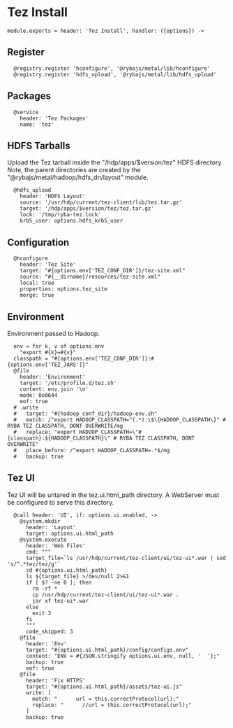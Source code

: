 
# Tez Install

    module.exports = header: 'Tez Install', handler: ({options}) ->
      
## Register

      @registry.register 'hconfigure', '@rybajs/metal/lib/hconfigure'
      @registry.register 'hdfs_upload', '@rybajs/metal/lib/hdfs_upload'

## Packages

      @service
        header: 'Tez Packages'
        name: 'tez'

## HDFS Tarballs

Upload the Tez tarball inside the "/hdp/apps/$version/tez"
HDFS directory. Note, the parent directories are created by the 
"@rybajs/metal/hadoop/hdfs_dn/layout" module.

      @hdfs_upload
        header: 'HDFS Layout'
        source: '/usr/hdp/current/tez-client/lib/tez.tar.gz'
        target: '/hdp/apps/$version/tez/tez.tar.gz'
        lock: '/tmp/ryba-tez.lock'
        krb5_user: options.hdfs_krb5_user

## Configuration

      @hconfigure
        header: 'Tez Site'
        target: "#{options.env['TEZ_CONF_DIR']}/tez-site.xml"
        source: "#{__dirname}/resources/tez-site.xml"
        local: true
        properties: options.tez_site
        merge: true

## Environment

Environment passed to Hadoop.   

      env = for k, v of options.env
        "export #{k}=#{v}"
      classpath = "#{options.env['TEZ_CONF_DIR']}:#{options.env['TEZ_JARS']}"
      @file
        header: 'Environment'
        target: '/etc/profile.d/tez.sh'
        content: env.join '\n'
        mode: 0o0644
        eof: true
      # .write
      #   target: "#{hadoop_conf_dir}/hadoop-env.sh"
      #   match: /^export HADOOP_CLASSPATH="(.*):\$\{HADOOP_CLASSPATH\}" # RYBA TEZ CLASSPATH, DONT OVERWRITE/mg
      #   replace: "export HADOOP_CLASSPATH=\"#{classpath}:${HADOOP_CLASSPATH}\" # RYBA TEZ CLASSPATH, DONT OVERWRITE"
      #   place_before: /^export HADOOP_CLASSPATH=.*$/mg
      #   backup: true

## Tez UI

Tez UI will be untared in the tez.ui.html_path directory. A WebServer must be configured
to serve this directory.

      @call header: 'UI', if: options.ui.enabled, ->
        @system.mkdir
          header: 'Layout'
          target: options.ui.html_path
        @system.execute
          header: 'Web Files'
          cmd: """
          target_file=`ls /usr/hdp/current/tez-client/ui/tez-ui*.war | sed 's/^.*tez/tez/g'`
          cd #{options.ui.html_path}
          ls ${target_file} >/dev/null 2>&1
          if [ $? -ne 0 ]; then
            rm -rf *
            cp /usr/hdp/current/tez-client/ui/tez-ui*.war .
            jar xf tez-ui*.war
          else
            exit 3
          fi
          """
          code_skipped: 3
        @file
          header: 'Env'
          target: "#{options.ui.html_path}/config/configs.env"
          content: "ENV = #{JSON.stringify options.ui.env, null, '  '};"
          backup: true
          eof: true
        @file
          header: 'Fix HTTPS'
          target: "#{options.ui.html_path}/assets/tez-ui.js"
          write: [
            match: "      url = this.correctProtocol(url);"
            replace: "      //url = this.correctProtocol(url);"
          ]
          backup: true
